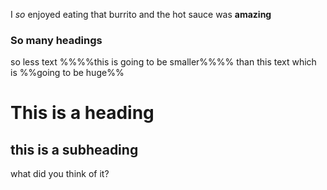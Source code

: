 I *so* enjoyed eating that burrito and the hot sauce was **amazing**

### So many headings
so less text %%%%this is going to be smaller%%%% than this text which is %%going to be huge%%


# This is a heading

## this is a subheading

what did you think of it?


